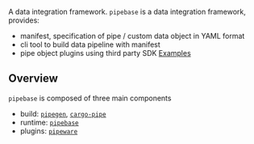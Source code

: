 A data integration framework.
`pipebase` is a data integration framework, provides:
* manifest, specification of pipe / custom data object in YAML format
* cli tool to build data pipeline with manifest
* pipe object plugins using third party SDK
[Examples]

## Overview
`pipebase` is composed of three main components
* build: [`pipegen`], [`cargo-pipe`]
* runtime: [`pipebase`]
* plugins: [`pipeware`]

[`cargo-pipe`]: https://github.com/pipebase/pipebase/tree/main/cargo-pipe
[`pipebase`]: https://github.com/pipebase/pipebase/tree/main/pipebase
[`pipegen`]: https://github.com/pipebase/pipebase/tree/main/pipegen
[`pipeware`]: https://github.com/pipebase/pipebase/tree/main/pipeware
[`examples`]: https://github.com/pipebase/pipebase/tree/main/examples
[Examples]: https://github.com/pipebase/pipebase/tree/main/examples